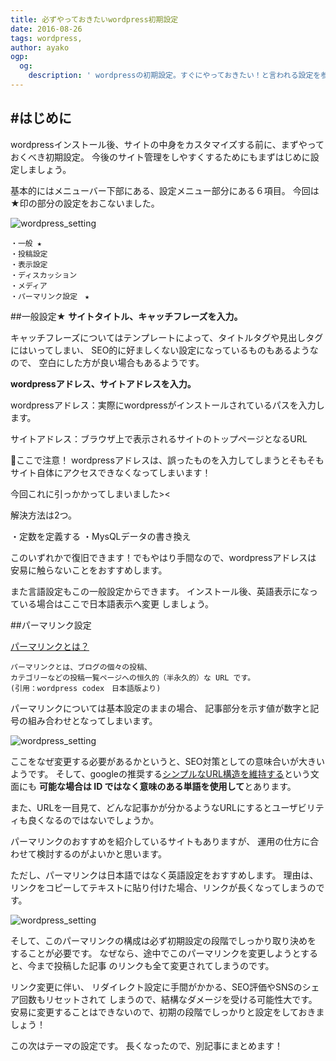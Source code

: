 ```yaml
---
title: 必ずやっておきたいwordpress初期設定
date: 2016-08-26
tags: wordpress,
author: ayako
ogp:
  og:
    description: ' wordpressの初期設定。すぐにやっておきたい！と言われる設定を参考に実践したものをまとめました。'
---
```


#はじめに
---
wordpressインストール後、サイトの中身をカスタマイズする前に、まずやっておくべき初期設定。
今後のサイト管理をしやすくするためにもまずはじめに設定しましょう。

基本的にはメニューバー下部にある、設定メニュー部分にある６項目。
今回は★印の部分の設定をおこないました。

![wordpress_setting](./2016/0826_wordpress_setting/setting_00.png)

```
・一般 ★
・投稿設定
・表示設定
・ディスカッション
・メディア
・パーマリンク設定　★
```

##一般設定★
**サイトタイトル、キャッチフレーズを入力。**

キャッチフレーズについてはテンプレートによって、タイトルタグや見出しタグにはいってしまい、
SEO的に好ましくない設定になっているものもあるようなので、
空白にした方が良い場合もあるようです。

**wordpressアドレス、サイトアドレスを入力。**

wordpressアドレス：実際にwordpressがインストールされているパスを入力します。

サイトアドレス：ブラウザ上で表示されるサイトのトップページとなるURL

ここで注意！
wordpressアドレスは、誤ったものを入力してしまうとそもそもサイト自体にアクセスできなくなってしまいます！

今回これに引っかかってしまいました><

解決方法は2つ。

・定数を定義する
・MysQLデータの書き換え

このいずれかで復旧できます！でもやはり手間なので、wordpressアドレスは
安易に触らないことをおすすめします。

また言語設定もこの一般設定からできます。
インストール後、英語表示になっている場合はここで日本語表示へ変更
しましょう。


##パーマリンク設定

[パーマリンクとは？](https://wpdocs.osdn.jp/%E3%83%91%E3%83%BC%E3%83%9E%E3%83%AA%E3%83%B3%E3%82%AF%E3%81%AE%E4%BD%BF%E3%81%84%E6%96%B9)

```
パーマリンクとは、ブログの個々の投稿、
カテゴリーなどの投稿一覧ページへの恒久的（半永久的）な URL です。
(引用：wordpress codex　日本語版より)
```

パーマリンクについては基本設定のままの場合、
記事部分を示す値が数字と記号の組み合わせとなってしまいます。

![wordpress_setting](./2016/0826_wordpress_setting/setting_02.png)

ここをなぜ変更する必要があるかというと、SEO対策としての意味合いが大きいようです。
そして、googleの推奨する[シンプルなURL構造を維持する](https://support.google.com/webmasters/answer/76329?hl=ja)という文面にも
**可能な場合は ID ではなく意味のある単語を使用して**とあります。

また、URLを一目見て、どんな記事かが分かるようなURLにするとユーザビリティも良くなるのではないでしょうか。

パーマリンクのおすすめを紹介しているサイトもありますが、
運用の仕方に合わせて検討するのがよいかと思います。

ただし、パーマリンクは日本語ではなく英語設定をおすすめします。
理由は、リンクをコピーしてテキストに貼り付けた場合、リンクが長くなってしまうのです。

![wordpress_setting](./2016/0826_wordpress_setting/setting_03.png)


そして、このパーマリンクの構成は必ず初期設定の段階でしっかり取り決めを
することが必要です。
なぜなら、途中でこのパーマリンクを変更しようとすると、今まで投稿した記事
のリンクも全て変更されてしまうのです。

リンク変更に伴い、
リダイレクト設定に手間がかかる、SEO評価やSNSのシェア回数もリセットされて
しまうので、結構なダメージを受ける可能性大です。
安易に変更することはできないので、初期の段階でしっかりと設定をしておきましょう！

この次はテーマの設定です。
長くなったので、別記事にまとめます！




